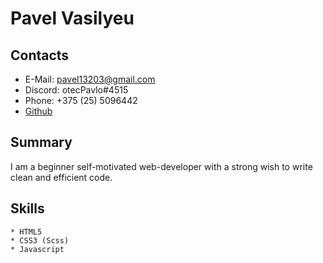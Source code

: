 # Pavel Vasilyeu
## Contacts
* E-Mail: pavel13203@gmail.com
* Discord: otecPavlo#4515
* Phone: +375 (25) 5096442
* [Github](https://github.com/otecpavlo)
## Summary
I am a beginner self-motivated web-developer with a strong
wish to write clean and efficient code.
## Skills
```
* HTML5
* CSS3 (Scss)
* Javascript
```
